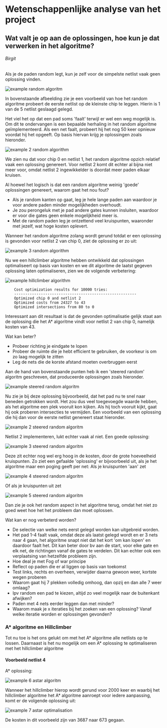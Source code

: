 # Wetenschappenlijke analyse van het project
## Wat valt je op aan de oplossingen, hoe kun je dat verwerken in het algoritme?

###### Birgit
Als je de paden random legt, kun je zelf voor de simpelste netlist vaak geen oplossing vinden.

![example random algoritm](./images/random_chip_0_net_1.png "Example image")

In bovenstaande afbeelding zie je een voorbeeld van hoe het random algoritme probeert de eerste netlist op de kleinste chip te leggen.
Hierin is 1 van de 5 netlist geslaagd gelegd.

Het viel het op dat een pad soms 'faalt' terwijl er wel een weg mogelijk is.
Om dit te ondervangen is een bepaalde herhaling in het random algoritme geïmplementeerd.
Als een net faalt, probeert hij het nog 50 keer opnieuw voordat hij het opgeeft.
Op basis hiervan krijg je oplossingen zoals hieronder.

![example 2 random algorithm](./images/random2_chip_0_net_1.png "Example image")

We zien nu dat voor chip 0 en netlist 1, het random algoritme opzich relatief vaak een oplossing genereert.
Voor netlist 2 komt dit echter al bijna niet meer voor, omdat netlist 2 ingewikkelder is doordat meer paden elkaar kruisen.

Al hoewel het logisch is dat een random algoritme weinig 'goede' oplossingen genereert, waarom gaat het nou fout?
* Als je random kanten op gaat, leg je hele lange paden aan waardoor je voor andere paden minder mogelijkheden overhoudt.
* Je zou perongeluk met je pad andere gates kunnen insluiten, waardoor er voor die gates geen enkele mogelijkheid meer is.
* Met de random paden leg je ontzettend veel kruispunten, waaronder met jezelf, wat hoge kosten oplevert.

Wanneer het random algoritme zolang wordt gerund totdat er een oplossing is gevonden voor netlist 2 van chip 0, ziet de oplossing er zo uit:

![example 3 random algorithm](./images/random_chip_0_net_2.png "Example image")

Nu we een hillclimber algoritme hebben ontwikkeld dat oplossingen optimaliseert op basis van kosten en we dit algoritme de laatst gegeven oplossing laten optimaliseren, zien we de volgende verbetering:

![example hillclimber algorithm](./images/hillclimber_chip_0_net_2_random.png "Example image")

        Cost optimization results for 10000 tries:
        -------------------------------------------------------
        Optimized chip 0 and netlist 2
        Optimized costs from 24327 to 43
        Optimized intersections from 80 to 0   

Interessant aan dit resultaat is dat de gevonden optimalisatie gelijk staat aan de oplossing die het A* algoritme vindt voor netlist 2 van chip 0, namelijk kosten van 43. 

Wat kan beter?

* Probeer richting je eindgate te lopen
* Probeer de ruimte die je hebt efficient te gebruiken, de voorkeur is om zo laag mogelijk te zitten
* Leg de nets die de korste afstand moeten overbruggen eerst

Aan de hand van bovenstaande punten heb ik een 'steered random' algoritm geschreven, dat produceerde oplossingen zoals hieronder.

![example steered random algoritm](./images/steered_random_chip_0_net_1.png "Example image")

Nu zie je bij deze oplossing bijvoorbeeld, dat het pad nu te snel naar beneden getrokken wordt.
Het zou dus veel toegevoegde waarde hebben, als het algoritme een plek vooruit kon kijken.
Als hij toch vooruit kijkt, gaat hij ook proberen intersecties te vermijden.
Een voorbeeld van een oplossing die hij dan voor de eerste netlist genereert staat hieronder.

![example 2 steered random algoritm](./images/steered_random2_chip_0_net_1.png "Example image")

Netlist 2 implementeren, lukt echter vaak al niet.
Een goede oplossing:

![example 3 steered random algoritm](./images/steered_random3_chip_0_net_2.png "Example image")

Deze zit echter nog wel erg hoog in de kosten, door de grote hoeveelheid kruispunten.
Zo ziet een gefaalde 'oplossing' er bijvoorbeeld uit, als je het algoritme maar een poging geeft per net:
Als je kruispunten 'aan' zet

![example 4 steered random algoritm](./images/steered_random4_chip_0_net_2.png "Example image")

Of als je kruispunten uit zet

![example 5 steered random algoritm](./images/steered_random5_chip_0_net_2.png "Example image")

Dan zie je ook het random aspect in het algoritme terug, omdat het niet zo goed weet hoe het het probleem dan moet oplossen.

Wat kan er nog verbeterd worden?
* De selectie van welke nets eerst gelegd worden kan uitgebreid worden.
* Het pad 1-4 faalt vaak, omdat deze als laatst gelegd wordt en er 3 nets naar 4 gaan, het algoritme snapt niet dat het kort 'om kan lopen' en daardoor faalt het.
Dit kan beter door bv aan de start, voor elke gate en elk net, de richtingen vanaf de gates te verdelen. Dit kan echter ook een verplaatsing van hetzelfde probleem zijn.
* Hoe deal je met Fog of war principe
* Reflect op paden die er al liggen op basis van toekomst
* Test links, rechts en overheen, verwijder daarna gewoon weer, kortste wegen proberen
* Waarom gaat hij 7 plekken volledig omhoog, dan opzij en dan alle 7 weer omlaag?
* Ipv random een pad te kiezen, altijd zo veel mogelijk naar de buitenkant afwijken?
* Paden met 4 nets eerder leggen dan met minder?
* Waarom maak je x iteraties bij het zoeken van een oplossing? Vanaf welke iteratie worden er oplossingen gevonden?

### A* algoritme en Hillclimber
Tot nu toe is het ons gelukt om met het A* algoritme alle netlists op te lossen. Daarnaast is het nu mogelijk om een A* oplossing te optimaliseren met het hillclimber algoritme

#### Voorbeeld netlist 4
A* oplossing:

![example 6 astar algoritm](./images/astar_chip_1_net_4.png "Example image")

Wanneer het hillclimber hierop wordt gerund voor 2000 keer en waarbij het hillclimber algoritme het A* algoritme aanroept voor iedere aanpassing, komt er de volgende oplossing uit:

![example 7 astar optimalisation](./images/hillclimber_chip_1_net_4_astar.png "Example image")

De kosten in dit voorbeeld zijn van 3687 naar 673 gegaan.